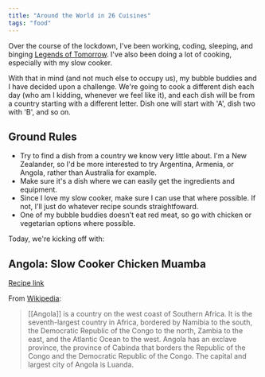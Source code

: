 ```yaml
---
title: "Around the World in 26 Cuisines"
tags: "food"
---
```


Over the course of the lockdown, I've been working, coding, sleeping, and binging [Legends of Tomorrow](https://en.wikipedia.org/wiki/Legends_of_Tomorrow). I've also been doing a lot of cooking, especially with my slow cooker.

With that in mind (and not much else to occupy us), my bubble buddies and I have decided upon a challenge. We're going to cook a different dish each day (who am I kidding, whenever we feel like it), and each dish will be from a country starting with a different letter. Dish one will start with 'A', dish two with 'B', and so on.

## Ground Rules

* Try to find a dish from a country we know very little about. I'm a New Zealander, so I'd be more interested to try Argentina, Armenia, or Angola, rather than Australia for example.
* Make sure it's a dish where we can easily get the ingredients and equipment.
* Since I love my slow cooker, make sure I can use that where possible. If not, I'll just do whatever recipe sounds straightfoward.
* One of my bubble buddies doesn't eat red meat, so go with chicken or vegetarian options where possible.

Today, we're kicking off with:

## Angola: Slow Cooker Chicken Muamba

[Recipe link](https://jesseatsandtravels.com/2018/03/20/slow-cooker-chicken-muamba/)

From [Wikipedia](https://en.wikipedia.org/wiki/Angola):

> [[Angola]] is a country on the west coast of Southern Africa. It is the seventh-largest country in Africa, bordered by Namibia to the south, the Democratic Republic of the Congo to the north, Zambia to the east, and the Atlantic Ocean to the west. Angola has an exclave province, the province of Cabinda that borders the Republic of the Congo and the Democratic Republic of the Congo. The capital and largest city of Angola is Luanda.

